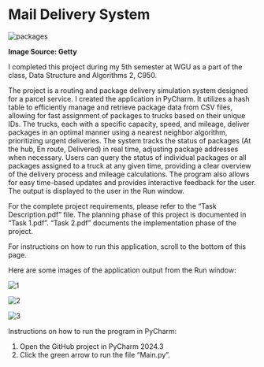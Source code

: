 # Mail Delivery System

![packages](https://github.com/user-attachments/assets/6dd39d8a-3c51-47ad-b864-c151a2af5e75)

<strong>Image Source: Getty</strong>


I completed this project during my 5th semester at WGU as a part of the class, Data Structure and Algorithms 2, C950.

The project is a routing and package delivery simulation system designed for a parcel service. I created the application in PyCharm.  It utilizes a hash table to efficiently manage and retrieve package data from CSV files, allowing for fast assignment of packages to trucks based on their unique IDs. The trucks, each with a specific capacity, speed, and mileage, deliver packages in an optimal manner using a nearest neighbor algorithm, prioritizing urgent deliveries. The system tracks the status of packages (At the hub, En route, Delivered) in real time, adjusting package addresses when necessary. Users can query the status of individual packages or all packages assigned to a truck at any given time, providing a clear overview of the delivery process and mileage calculations. The program also allows for easy time-based updates and provides interactive feedback for the user.  The output is displayed to the user in the Run window.

For the complete project requirements, please refer to the “Task Description.pdf” file.  The planning phase of this project is documented in “Task 1.pdf”.  “Task 2.pdf” documents the implementation phase of the project.

For instructions on how to run this application, scroll to the bottom of this page.

Here are some images of the application output from the Run window:

![1](https://github.com/user-attachments/assets/b1ebae59-4b84-47e6-9e19-c04c6e735e79)

![2](https://github.com/user-attachments/assets/411ca479-2abd-4d57-8a59-b7455882287f)

![3](https://github.com/user-attachments/assets/26311613-178d-48af-9a61-82202509c060)

Instructions on how to run the program in PyCharm:
1.	Open the GitHub project in PyCharm 2024.3
2.	Click the green arrow to run the file “Main.py”.
